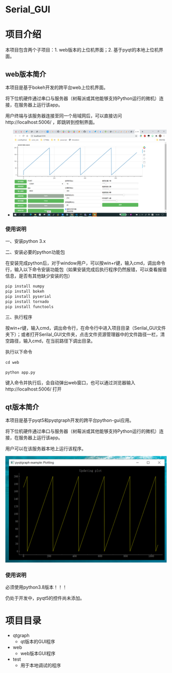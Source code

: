# Serial_GUI

# 项目介绍

本项目包含两个子项目：1. web版本的上位机界面；2. 基于pyqt的本地上位机界面。

## web版本简介

本项目是基于bokeh开发的跨平台web上位机界面。

将下位机硬件通过串口与服务器（树莓派或其他能够支持Python运行的微机）连接，在服务器上运行该app。

用户终端与该服务器连接至同一个局域网后，可以直接访问http://localhost:5006/ ，即跳转到控制界面。

* ![avatar](./web/web_server.png)

### 使用说明

一、安装python 3.x

二、安装必要的python功能包

在安装完成python后，对于window用户，可以按win+r键，输入cmd，调出命令行，输入以下命令安装功能包（如果安装完成后执行程序仍然报错，可以查看报错信息，是否有其他缺少安装的包）

```
pip install numpy
pip install bokeh
pip install pyserial
pip install tornado
pip install functools
```

三、执行程序

按win+r键，输入cmd，调出命令行，在命令行中进入项目目录（Serilal_GUI文件夹下）；或者打开Serilal_GUI文件夹，点击文件资源管理器中的文件路径一栏，清空路径，输入cmd，在当前路径下调出目录。

执行以下命令

`cd web`

`python app.py`

键入命令并执行后，会自动弹出web窗口，也可以通过浏览器输入http://localhost:5006/  打开

## qt版本简介

本项目是基于pyqt5和pyqtgraph开发的跨平台python-gui应用。

将下位机硬件通过串口与服务器（树莓派或其他能够支持Python运行的微机）连接，在服务器上运行该app。

用户可以在该服务器本地上运行该程序。

![avatar](./qtgraph/qtgraph_demo.png)

### 使用说明

必须使用python3.8版本！！！

仍处于开发中，pyqt5的控件尚未添加。

# 项目目录

* qtgraph
  * qt版本的GUI程序
* web
  * web版本GUI程序
* test
  * 用于本地调试的程序
